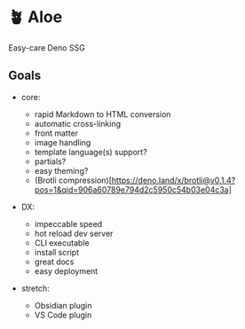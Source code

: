 # 🪴 Aloe

Easy-care Deno SSG

## Goals

- core:
  - rapid Markdown to HTML conversion
  - automatic cross-linking
  - front matter
  - image handling
  - template language(s) support?
  - partials?
  - easy theming?
  - (Brotli compression)[https://deno.land/x/brotli@v0.1.4?pos=1&qid=906a60789e794d2c5950c54b03e04c3a]

- DX:
  - impeccable speed
  - hot reload dev server
  - CLI executable
  - install script
  - great docs
  - easy deployment

- stretch:
  - Obsidian plugin
  - VS Code plugin
